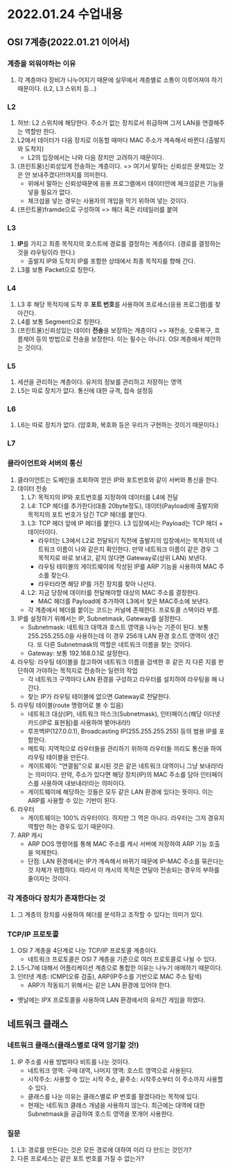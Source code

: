 # 2022.01.24 수업내용
## OSI 7계층(2022.01.21 이어서)
### 계층을 외워야하는 이유
1. 각 계층마다 장비가 나누어지기 때문에 실무에서 계층별로 소통이 이루어져야 하기 때문이다. (L2, L3 스위치 등...)

### L2
1. 허브: L2 스위치에 해당한다. 주소가 없는 장치로서 취급하며 그저 LAN을 연결해주는 역할만 한다.
2. L2에서 데이터가 다음 장치로 이동할 때마다 MAC 주소가 계속해서 바뀐다.(출발지와 도착지) 
    * L2의 입장에서는 나와 다음 장치만 고려하기 때문이다.
3. (프린트물)신뢰성있게 전송하는 계층이다. => 여기서 말하는 신뢰성은 문제있는 것은 안 보내주겠다!!!까지를 의미한다.
    * 위에서 말하는 신뢰성때문에 응용 프로그램에서 데이터안에 체크섬같은 기능을 넣을 필요가 없다.
    * 체크섬을 넣는 경우는 사용자의 개입을 막기 위하여 넣는 것이다.
4. (프린트물)framde으로 구성하여 => 헤더 혹은 리테일러를 붙여

### L3
1. **IP**를 가지고 최종 목적지의 호스트에 경로를 결정하는 계층이다. (경로를 결정하는 것을 라우팅이라 한다.)
    * 출발지 IP와 도착지 IP를 포함한 상태에서 최종 목적지를 향해 간다.
2. L3를 보통 Packet으로 칭한다.

### L4
1. L3 후 해당 목적지에 도착 후 **포트 번호**를 사용하여 프로세스(응용 프로그램)를 찾아간다.
2. L4를 보통 Segment으로 칭한다.
3. (프린트물)신뢰성있는 데이터 **전송**을 보장하는 계층이다 => 재전송, 오류복구, 흐름제어 등의 방법으로 전송을 보장한다. 이는 필수는 아니다. OSI 계층에서 제안하는 것이다.

### L5
1. 세션을 관리하는 계층이다. 유저의 정보를 관리하고 저장하는 영역
2. L5는 따로 장치가 없다. 통신에 대한 규격, 접속 설정등

### L6
1. L6는 따로 장치가 없다. (암호화, 복호화 등은 우리가 구현하는 것이기 때문이다.)

### L7

### 클라이언트와 서버의 통신
1. 클라이언트는 도메인을 조회하여 얻은 IP와 포트번호와 같이 서버와 통신을 한다.
2. 데이터 전송
    1) L7: 목적지의 IP와 포트번호를 지정하여 데이터를 L4에 전달
    2) L4: TCP 헤더를 추가한다(대충 20byte정도), 데이터(Payload)에 출발지와 목적지의 포트 번호가 담긴 TCP 헤더를 붙인다.
    3) L3: TCP 헤더 앞에 IP 헤더를 붙인다. L3 입장에서는 Payload는 TCP 헤더 + 데이터이다.
        * 라우터는 L3에서 L2로 전달되기 직전에 출발지의 입장에서는 목적지의 네트워크 이름이 나와 같은지 확인한다. 만약 네트워크 이름이 같은 경우 그 목적지로 바로 보내고, 같지 않다면 Gateway로(상위 LAN) 보낸다.
        * 라우팅 테이블의 게이트웨이에 작성된 IP를 ARP 기능을 사용하여 MAC 주소를 찾는다.
        * 라우터라면 해당 IP를 가진 장치를 찾아 나선다.
    4) L2: 지금 당장에 데이터를 전달해야할 대상의 MAC 주소를 결정한다.
        * MAC 헤더를 Payload에 추가하여 L3에서 찾은 MAC주소에 보낸다.
    * 각 계층에서 헤더를 붙이는 코드는 커널에 존재한다. 프로토콜 스택이라 부름.
2. IP를 설정하기 위해서는 IP, Subnetmask, Gateway를 설정한다.
    * Subnetmask: 네트워크 대역과 호스트 영역을 나누는 기준이 된다. 보통 255.255.255.0을 사용하는데 이 경우 256개 LAN 환경 호스트 영역이 생긴다. 또 다른 Subnetmask의 역할은 네트워크 이름을 찾는 것이다.
    * Gateway: 보통 192.168.0.1로 설정한다. 
3. 라우팅: 라우팅 테이블을 참고하여 네트워크 이름을 검색한 후 같은 지 다른 지를 판단하여 가야하는 목적지로 전송하는 일련의 작업
    * 각 네트워크 구역마다 LAN 환경을 구성하고 라우터를 설치하여 라우팅을 해 나간다.
    * 찾는 IP가 라우팅 테이블에 없으면 Gateway로 전달한다.
4. 라우팅 테이블(route 명령어로 볼 수 있음)
    * 네트워크 대상(IP), 네트워크 마스크(Subnetmask), 인터페이스(해당 이더넷카드(IP로 표현됨)를 사용하여 뱉어내라!)
    * 루프백IP(127.0.0.1), Broadcasting IP(255.255.255.255) 등의 범용 IP를 포함한다.
    * 메트릭: 지역적으로 라우터들을 관리하기 위하여 라우터들 끼리도 통신을 하여 라우팅 테이블을 만든다.
    * 게이트웨이: "연결됨"으로 표시된 것은 같은 네트워크 대역이니 그냥 보내라!라는 의미이다. 만약, 주소가 있다면 해당 장치(IP)의 MAC 주소를 담아 인터페이스를 사용하여 내보내라!라는 의미이다.
    * 게이트웨이에 해당하는 것들은 모두 같은 LAN 환경에 있다는 뜻이다. 이는 ARP를 사용할 수 있는 기반이 된다.
5. 라우터
    * 게이트웨이는 100% 라우터이다. 하지만 그 역은 아니다. 라우터는 그저 경유지 역할만 하는 경우도 있기 때문이다.
6. ARP 캐시
    * ARP DOS 명령어를 통해 MAC 주소를 캐시 서버에 저장하여 ARP 기능 호출을 억제한다.
    * 단점: LAN 환경에서는 IP가 계속해서 바뀌기 때문에 IP-MAC 주소를 묶은다는 것 자체가 위험하다. 따라서 이 캐시의 목적은 연달아 전송되는 경우의 부하를 줄이자는 것이다.

### 각 계층마다 장치가 존재한다는 것
1. 그 계층의 장치를 사용하여 헤더를 분석하고 조작할 수 있다는 의미가 있다.

### TCP/IP 프로토콜
1. OSI 7 계층을 4단계로 나눈 TCP/IP 프로토콜 계층이다.
    * 네트워크 프로토콜은 OSI 7 계층을 기준으로 여러 프로토콜로 나뉠 수 있다.
2. L5-L7에 대해서 어플리케이션 계층으로 통합한 이유는 나누기 애매하기 때문이다.
3. 인터넷 계층: ICMP(오류 검출), ARP(IP주소를 기반으로 MAC 주소 탐색)
    * ARP가 작동되기 위해서는 같은 LAN 환경에 있어야 한다.
* 옛날에는 IPX 프로토콜을 사용하여 LAN 환경에서의 유저간 게임을 하였다.

## 네트워크 클래스
### 네트워크 클래스(클래스별로 대역 암기할 것!)
1. IP 주소를 사용 방법마다 비트를 나눈 것이다.
    * 네트워크 영역: 구매 대역, 나머지 영역: 호스트 영역으로 사용된다.
    * 시작주소: 사용할 수 있는 시작 주소, 끝주소: 시작주소부터 이 주소까지 사용할 수 있다.
    * 클래스를 나눈 이유는 클래스별로 IP 번호를 팔겠다라는 목적에 있다.
    * 현재는 네트워크 클래스 개념을 사용하지 않는다. 최근에는 대역에 대한 Subnetmask을 공급하여 호스트 영역을 쪼개어 사용한다.

### 질문
1. L3: 경로를 만든다는 것은 모든 경로에 대하여 미리 다 만드는 것인가?
2. 다른 프로세스는 같은 포트 번호를 가질 수 없는가?
